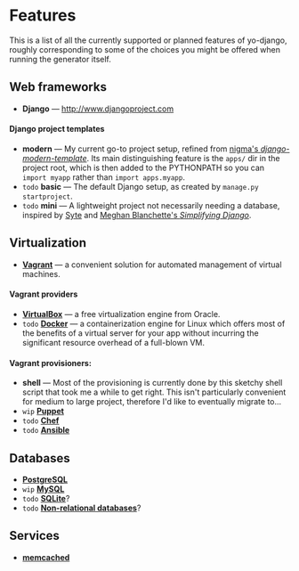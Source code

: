 Features
===

This is a list of all the currently supported or planned features of yo-django, roughly corresponding to some of the choices you might be offered when running the generator itself.

Web frameworks
---

* **Django** &mdash; http://www.djangoproject.com

#### Django project templates
* **modern** &mdash; My current go-to project setup, refined from [nigma's *django-modern-template*](https://github.com/nigma/django-modern-template). Its main distinguishing feature is the `apps/` dir in the project root, which is then added to the PYTHONPATH so you can `import myapp` rather than `import apps.myapp`.
* `todo` **basic** &mdash; The default Django setup, as created by `manage.py startproject`.
* `todo` **mini** &mdash; A lightweight project not necessarily needing a database, inspired by [Syte](https://github.com/rigoneri/syte) and [Meghan Blanchette's *Simplifying Django*](http://radar.oreilly.com/2014/04/simplifying-django.html?utm_source=Python+Weekly+Newsletter&utm_campaign=ef1c091c06-Python_Weekly_Issue_135_April_17_2014&utm_medium=email&utm_term=0_9e26887fc5-ef1c091c06-312699433).

Virtualization
---

* [**Vagrant**](http://www.vagrantup.com) &mdash; a convenient solution for automated management of virtual machines.

#### Vagrant providers
* [**VirtualBox**](https://www.virtualbox.org/) &mdash; a free virtualization engine from Oracle.
* `todo` [**Docker**](http://www.docker.com) &mdash; a containerization engine for Linux which offers most of the benefits of a virtual server for your app without incurring the significant resource overhead of a full-blown VM.

#### Vagrant provisioners:
* **shell** &mdash; Most of the provisioning is currently done by this sketchy shell script that took me a while to get right. This isn't particularly convenient for medium to large project, therefore I'd like to eventually migrate to...
* `wip` [**Puppet**](https://docs.vagrantup.com/v2/provisioning/puppet_apply.html)
* `todo` [**Chef**](https://docs.vagrantup.com/v2/provisioning/ansible.html)
* `todo` [**Ansible**](https://docs.vagrantup.com/v2/provisioning/ansible.html)

Databases
---

* [**PostgreSQL**](http://www.postgresql.org)
* `wip` [**MySQL**](http://www.mysql.com/)
* `todo` [**SQLite**](http://www.sqlite.org/)?
* `todo` [**Non-relational databases**](http://django-nonrel.org/)?

Services
---

* [**memcached**](http://memcached.org/)

